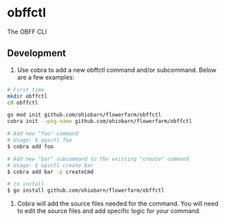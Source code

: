 # obffctl

The OBFF CLI

## Development

1. Use cobra to add a new obffctl command and/or subcommand. Below are a few examples:

```bash
# First time
mkdir obffctl
cd obffctl

go mod init github.com/ohiobarn/flowerfarm/obffctl
cobra init --pkg-name github.com/ohiobarn/flowerfarm/obffctl

# Add new "foo" command
# Usage: $ opsctl foo 
$ cobra add foo

# Add new "bar" subcommand to the existing "create" command
# Usage: $ opsctl create bar 
$ cobra add bar -p createCmd

# to install
$ go install github.com/ohiobarn/flowerfarm/obffctl

```

1. Cobra will add the source files needed for the command. You will need to edit the source files and add specific logic for your command.